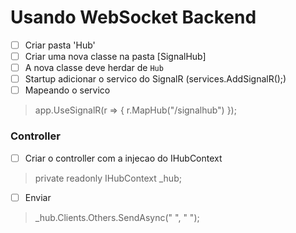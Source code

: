 # Usando WebSocket Backend

-[ ] Criar pasta 'Hub'
-[ ] Criar uma nova classe na pasta [SignalHub]
-[ ] A nova classe deve herdar de  `Hub`
-[ ] Startup adicionar o servico do SignalR (services.AddSignalR();)
-[ ] Mapeando o servico 

>app.UseSignalR(r => 
{
    r.MapHub<SignalHub>("/signalhub")
});
### Controller
-[ ] Criar o controller com a injecao do IHubContext
>private readonly IHubContext<SignalHub> _hub;

-[ ] Enviar

>_hub.Clients.Others.SendAsync(" ", " ");
